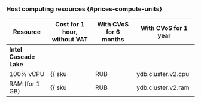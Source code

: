 ### Host computing resources {#prices-compute-units}

| Resource       | Cost for 1 hour, without VAT            | With CVoS for 6 months                                                    | With CVoS for 1 year                                                      |
|----------------|-----------------------------------------|---------------------------------------------------------------------------|---------------------------------------------------------------------------|
| **Intel Cascade Lake**                                                                                                                                                                                           |
| 100% vCPU      | {{ sku|RUB|ydb.cluster.v2.cpu|string }} | {{ sku|RUB|v1.commitment.selfcheckout.m6.ydb.cpu.c100.v2|string }} (-15%) | {{ sku|RUB|v1.commitment.selfcheckout.y1.ydb.cpu.c100.v2|string }} (-22%) |
| RAM (for 1 GB) | {{ sku|RUB|ydb.cluster.v2.ram|string }} | {{ sku|RUB|v1.commitment.selfcheckout.m6.ydb.ram.v2|string }} (-15%)      | {{ sku|RUB|v1.commitment.selfcheckout.y1.ydb.ram.v2|string }} (-22%)      |
